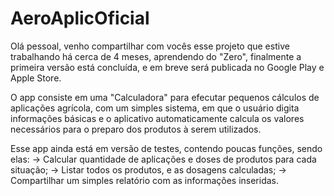 # AeroAplicOficial
Olá pessoal, venho compartilhar com vocês esse projeto
que estive trabalhando há cerca de 4 meses,
aprendendo do "Zero", finalmente a primeira versão está concluída,
e em breve será publicada no Google Play e Apple Store.

O app consiste em uma "Calculadora" para efecutar pequenos cálculos de aplicações
agrícola, com um simples sistema, em que o usuário digita informações básicas
e o aplicativo automaticamente calcula os valores necessários para o preparo
dos produtos à serem utilizados.

Esse app ainda está em versão de testes, contendo poucas funções,
sendo elas:
 -> Calcular quantidade de aplicações e doses de produtos para cada situação;
 -> Listar todos os produtos, e as dosagens calculadas;
 -> Compartilhar um simples relatório com as informações inseridas.
